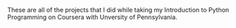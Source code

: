 These are all of the projects that I did while taking my Introduction to Python Programming on Coursera with Unversity of Pennsylvania.
